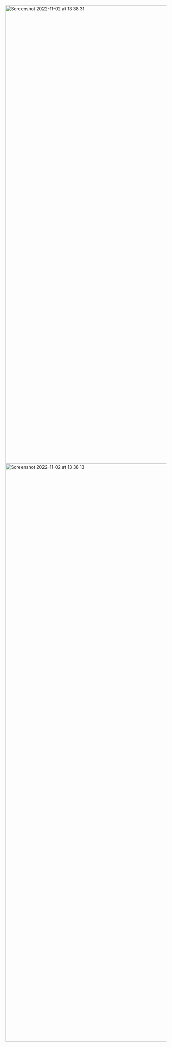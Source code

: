 <img width="1430" alt="Screenshot 2022-11-02 at 13 38 31" src="https://user-images.githubusercontent.com/89366347/199399570-f17acf70-620e-4aa7-9ac8-e3f3aa71204b.png">
<img width="1803" alt="Screenshot 2022-11-02 at 13 38 13" src="https://user-images.githubusercontent.com/89366347/199399535-082d0dc1-0ffe-4c94-87bf-9ebf5fac74d0.png">
